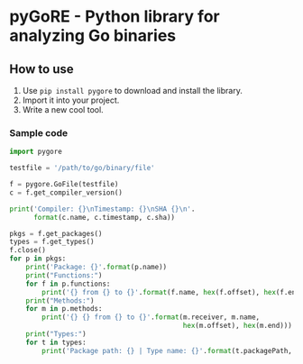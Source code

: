 # pyGoRE - Python library for analyzing Go binaries

## How to use

1. Use `pip install pygore` to download and install the library.
2. Import it into your project.
3. Write a new cool tool.

### Sample code
```python
import pygore

testfile = '/path/to/go/binary/file'

f = pygore.GoFile(testfile)
c = f.get_compiler_version()

print('Compiler: {}\nTimestamp: {}\nSHA {}\n'.
      format(c.name, c.timestamp, c.sha))

pkgs = f.get_packages()
types = f.get_types()
f.close()
for p in pkgs:
    print('Package: {}'.format(p.name))
    print("Functions:")
    for f in p.functions:
        print('{} from {} to {}'.format(f.name, hex(f.offset), hex(f.end)))
    print("Methods:")
    for m in p.methods:
        print('{} {} from {} to {}'.format(m.receiver, m.name,
                                           hex(m.offset), hex(m.end)))
    print("Types:")
    for t in types:
        print('Package path: {} | Type name: {}'.format(t.packagePath, t.name))
```

